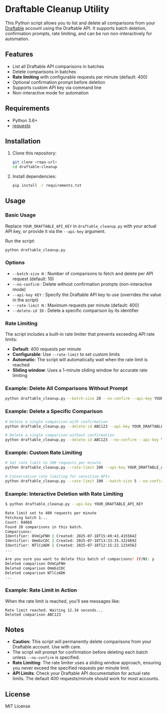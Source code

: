 # Draftable Cleanup Utility

This Python script allows you to list and delete all comparisons from your [Draftable](https://draftable.com/) account using the Draftable API. It supports batch deletion, confirmation prompts, rate limiting, and can be run non-interactively for automation.

## Features
- List all Draftable API comparisons in batches
- Delete comparisons in batches
- **Rate limiting** with configurable requests per minute (default: 400)
- Optional confirmation prompt before deletion
- Supports custom API key via command line
- Non-interactive mode for automation

## Requirements
- Python 3.6+
- [requests](https://pypi.org/project/requests/)

## Installation
1. Clone this repository:
   ```bash
   git clone <repo-url>
   cd draftable-cleanup
   ```
2. Install dependencies:
   ```bash
   pip install -r requirements.txt
   ```

## Usage

### Basic Usage
Replace `YOUR_DRAFTABLE_API_KEY` in `draftable_cleanup.py` with your actual API key, or provide it via the `--api-key` argument.

Run the script:
```bash
python draftable_cleanup.py
```

### Options
- `--batch-size N` : Number of comparisons to fetch and delete per API request (default: 10)
- `--no-confirm`   : Delete without confirmation prompts (non-interactive mode)
- `--api-key KEY`  : Specify the Draftable API key to use (overrides the value in the script)
- `--rate-limit N` : Maximum requests per minute (default: 400)
- `--delete-id ID` : Delete a specific comparison by its identifier

### Rate Limiting
The script includes a built-in rate limiter that prevents exceeding API rate limits:
- **Default**: 400 requests per minute
- **Configurable**: Use `--rate-limit` to set custom limits
- **Automatic**: The script will automatically wait when the rate limit is reached
- **Sliding window**: Uses a 1-minute sliding window for accurate rate limiting

### Example: Delete All Comparisons Without Prompt
```bash
python draftable_cleanup.py --batch-size 20 --no-confirm --api-key YOUR_DRAFTABLE_API_KEY
```

### Example: Delete a Specific Comparison
```bash
# Delete a single comparison with confirmation
python draftable_cleanup.py --delete-id ABC123 --api-key YOUR_DRAFTABLE_API_KEY

# Delete a single comparison without confirmation
python draftable_cleanup.py --delete-id ABC123 --no-confirm --api-key YOUR_DRAFTABLE_API_KEY
```

### Example: Custom Rate Limiting
```bash
# Set rate limit to 200 requests per minute
python draftable_cleanup.py --rate-limit 200 --api-key YOUR_DRAFTABLE_API_KEY

# Conservative rate limiting for sensitive APIs
python draftable_cleanup.py --rate-limit 100 --batch-size 5 --no-confirm
```

### Example: Interactive Deletion with Rate Limiting
```bash
$ python draftable_cleanup.py --api-key YOUR_DRAFTABLE_API_KEY

Rate limit set to 400 requests per minute
Fetching batch 1...
Count: 84868
Found 10 comparisons in this batch.
Comparisons:
Identifier: OVmCpFNH | Created: 2025-07-18T15:49:43.415564Z
Identifier: OmmbzCDC | Created: 2025-07-18T13:33:35.322469Z
Identifier: NTlCzADK | Created: 2025-07-18T12:15:22.123456Z
...

Are you sure you want to delete this batch of comparisons? (Y/N): y
Deleted comparison OVmCpFNH
Deleted comparison OmmbzCDC
Deleted comparison NTlCzADK
...
```

### Example: Rate Limit in Action
When the rate limit is reached, you'll see messages like:
```
Rate limit reached. Waiting 12.34 seconds...
Deleted comparison ABC123
```

## Notes
- **Caution:** This script will permanently delete comparisons from your Draftable account. Use with care.
- The script will prompt for confirmation before deleting each batch unless `--no-confirm` is specified.
- **Rate Limiting**: The rate limiter uses a sliding window approach, ensuring you never exceed the specified requests per minute limit.
- **API Limits**: Check your Draftable API documentation for actual rate limits. The default 400 requests/minute should work for most accounts.

## License
MIT License 